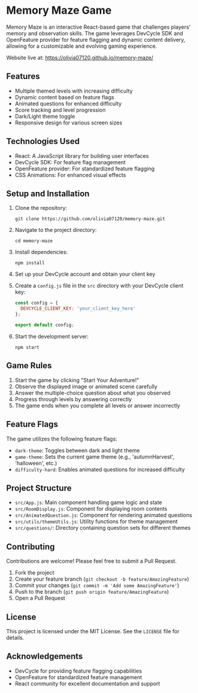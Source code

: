 # Memory Maze Game

Memory Maze is an interactive React-based game that challenges players' memory and observation skills. The game leverages DevCycle SDK and OpenFeature provider for feature flagging and dynamic content delivery, allowing for a customizable and evolving gaming experience.

Website live at: https://olivia07120.github.io/memory-maze/

## Features

- Multiple themed levels with increasing difficulty
- Dynamic content based on feature flags
- Animated questions for enhanced difficulty
- Score tracking and level progression
- Dark/Light theme toggle
- Responsive design for various screen sizes

## Technologies Used

- React: A JavaScript library for building user interfaces
- DevCycle SDK: For feature flag management
- OpenFeature provider: For standardized feature flagging
- CSS Animations: For enhanced visual effects

## Setup and Installation

1. Clone the repository:
   ```
   git clone https://github.com/olivia07120/memory-maze.git
   ```

2. Navigate to the project directory:
   ```
   cd memory-maze
   ```

3. Install dependencies:
   ```
   npm install
   ```

4. Set up your DevCycle account and obtain your client key

5. Create a `config.js` file in the `src` directory with your DevCycle client key:
   ```javascript
   const config = {
     DEVCYCLE_CLIENT_KEY: 'your_client_key_here'
   };
   
   export default config;
   ```

6. Start the development server:
   ```
   npm start
   ```

## Game Rules

1. Start the game by clicking "Start Your Adventure!"
2. Observe the displayed image or animated scene carefully
3. Answer the multiple-choice question about what you observed
4. Progress through levels by answering correctly
5. The game ends when you complete all levels or answer incorrectly

## Feature Flags

The game utilizes the following feature flags:

- `dark-theme`: Toggles between dark and light theme
- `game-theme`: Sets the current game theme (e.g., 'autumnHarvest', 'halloween', etc.)
- `difficulty-hard`: Enables animated questions for increased difficulty

## Project Structure

- `src/App.js`: Main component handling game logic and state
- `src/RoomDisplay.js`: Component for displaying room contents
- `src/AnimatedQuestion.js`: Component for rendering animated questions
- `src/utils/themeUtils.js`: Utility functions for theme management
- `src/questions/`: Directory containing question sets for different themes

## Contributing

Contributions are welcome! Please feel free to submit a Pull Request.

1. Fork the project
2. Create your feature branch (`git checkout -b feature/AmazingFeature`)
3. Commit your changes (`git commit -m 'Add some AmazingFeature'`)
4. Push to the branch (`git push origin feature/AmazingFeature`)
5. Open a Pull Request

## License

This project is licensed under the MIT License. See the `LICENSE` file for details.

## Acknowledgements

- DevCycle for providing feature flagging capabilities
- OpenFeature for standardized feature management
- React community for excellent documentation and support

